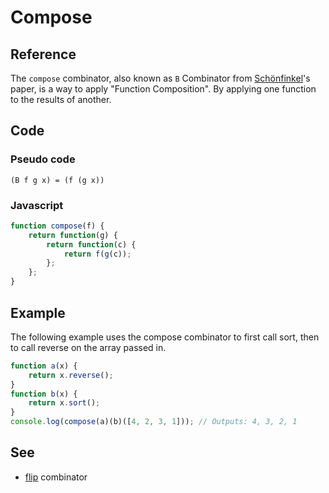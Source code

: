 # Compose

## Reference

The `compose` combinator, also known as `B` Combinator from [Schönfinkel](http://en.wikipedia.org/wiki/Moses_Sch%C3%B6nfinkel)'s paper, is a way to apply "Function Composition". By applying one function to the results of another.


## Code

### Pseudo code

```
(B f g x) = (f (g x))
```

### Javascript

```javascript
function compose(f) {
	return function(g) {
		return function(c) {
			return f(g(c));
		};
	};
}
```

## Example

The following example uses the compose combinator to first call sort, then to call reverse on the array passed in.

```javascript
function a(x) {
	return x.reverse();
}
function b(x) {
	return x.sort();
}
console.log(compose(a)(b)([4, 2, 3, 1])); // Outputs: 4, 3, 2, 1
```

## See

- [flip](flip.md) combinator